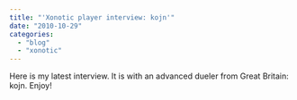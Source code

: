 ```yaml
---
title: "'Xonotic player interview: kojn'"
date: "2010-10-29"
categories: 
  - "blog"
  - "xonotic"
---
```

Here is my latest interview. It is with an advanced dueler from Great Britain: kojn. Enjoy!

<p style="text-align: center;">

